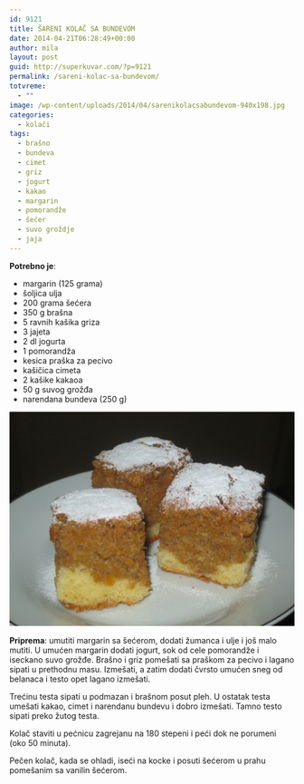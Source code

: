 ```yaml
---
id: 9121
title: ŠARENI KOLAČ SA BUNDEVOM
date: 2014-04-21T06:28:49+00:00
author: mila
layout: post
guid: http://superkuvar.com/?p=9121
permalink: /sareni-kolac-sa-bundevom/
totvreme:
  - ""
image: /wp-content/uploads/2014/04/sarenikolacsabundevom-940x198.jpg
categories:
  - kolači
tags:
  - brašno
  - bundeva
  - cimet
  - griz
  - jogurt
  - kakao
  - margarin
  - pomorandže
  - šećer
  - suvo groždje
  - jaja
---
```

**Potrebno je**:

  * margarin (125 grama)
  * šoljica ulja
  * 200 grama šećera
  * 350 g brašna
  * 5 ravnih kašika griza
  * 3 jajeta
  * 2 dl jogurta
  * 1 pomorandža
  * kesica praška za pecivo
  * kašičica cimeta
  * 2 kašike kakaoa
  * 50 g suvog grožđa
  * narendana bundeva (250 g)

![<img class="alignnone size-medium wp-image-9123" src="/wp-content/uploads/2014/04/sarenikolacsabundevom-1024x768.jpg" alt="sarenikolacsabundevom" width="300" height="225" />](/wp-content/uploads/2014/04/sarenikolacsabundevom.jpg)

**Priprema**: umutiti margarin sa šećerom, dodati žumanca i ulje i još malo mutiti. U umućen margarin dodati jogurt, sok od cele pomorandže i iseckano suvo grožđe. Brašno i griz pomešati sa praškom za pecivo i lagano sipati u prethodnu masu. Izmešati, a zatim dodati čvrsto umućen sneg od belanaca i testo opet lagano izmešati.

Trećinu testa sipati u podmazan i brašnom posut pleh. U ostatak testa umešati kakao, cimet i narendanu bundevu i dobro izmešati. Tamno testo sipati preko žutog testa.

Kolač staviti u pećnicu zagrejanu na 180 stepeni i peći dok ne porumeni (oko 50 minuta).

Pečen kolač, kada se ohladi, iseći na kocke i posuti šećerom u prahu pomešanim sa vanilin šećerom.